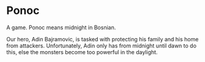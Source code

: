 # Ponoc
A game. Ponoc means midnight in Bosnian.

Our hero, Adin Bajramovic, is tasked with protecting his family and his home from attackers. Unfortunately, Adin only has from midnight until dawn to do this, else the monsters become too powerful in the daylight.
